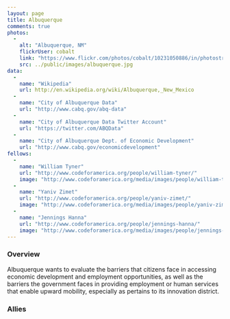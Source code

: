 ```yaml
---
layout: page
title: Albuquerque
comments: true
photos:
  -
    alt: "Albuquerque, NM"
    flickrUser: cobalt
    link: "https://www.flickr.com/photos/cobalt/10231050886/in/photostream/"
    src: ../public/images/albuquerque.jpg
data:
  -
    name: "Wikipedia"
    url: http://en.wikipedia.org/wiki/Albuquerque,_New_Mexico
  -
    name: "City of Albuquerque Data"
    url: "http://www.cabq.gov/abq-data"
  -
    name: "City of Albuquerque Data Twitter Account"
    url: "https://twitter.com/ABQData"
  -
    name: "City of Albuquerque Dept. of Economic Development"
    url: "http://www.cabq.gov/economicdevelopment"
fellows:
  -
    name: "William Tyner"
    url: "http://www.codeforamerica.org/people/william-tyner/"
    image: "http://www.codeforamerica.org/media/images/people/william-tyner.jpg"
  -
    name: "Yaniv Zimet"
    url: "http://www.codeforamerica.org/people/yaniv-zimet/"
    image: "http://www.codeforamerica.org/media/images/people/yaniv-zimet.jpg"
  -
    name: "Jennings Hanna"
    url: "http://www.codeforamerica.org/people/jennings-hanna/"
    image: "http://www.codeforamerica.org/media/images/people/jennings-hanna.png"
---
```


### Overview 

Albuquerque wants to evaluate the barriers that citizens face in accessing economic development and employment opportunities, as well as the barriers the government faces in providing employment or human services that enable upward mobility, especially as pertains to its innovation district.

### Allies
